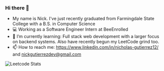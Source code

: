 ### Hi there 👋

- My name is Nick. I've just recently graduated from Farmingdale State College with a B.S. in Computer Science
- 💻 Working as a Software Engineer Intern at BeeEnrolled
- 🌱 I’m currently learning: Full stack web development with a larger focus on backend systems. Also have recently begun my LeetCode grind too.
- 📫 How to reach me: https://www.linkedin.com/in/nicholas-gutierrez12/ and [nickgutierrezdev@gmail.com](mailto:nickgutierrezdev@gmail.com)


![Leetcode Stats](https://leetcard.jacoblin.cool/nicholasg2001)
<!--
**nicholasg2001/nicholasg2001** is a ✨ _special_ ✨ repository because its `README.md` (this file) appears on your GitHub profile.

Here are some ideas to get you started:

- 🔭 I’m currently working on ...
- 🌱 I’m currently learning ...
- 👯 I’m looking to collaborate on ...
- 🤔 I’m looking for help with ...
- 💬 Ask me about ...
- 📫 How to reach me: ...
- 😄 Pronouns: ...
- ⚡ Fun fact: ...
-->
